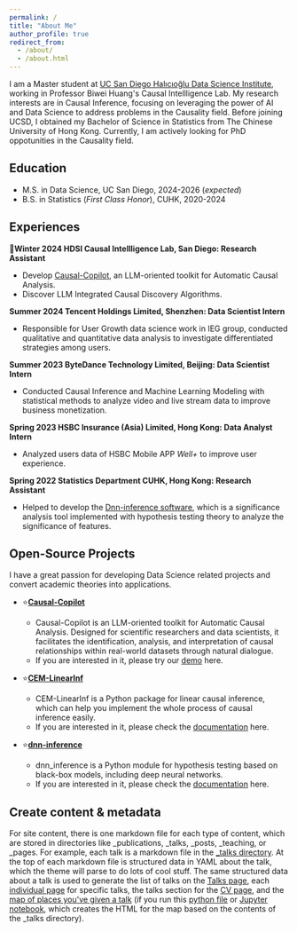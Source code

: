 ```yaml
---
permalink: /
title: "About Me"
author_profile: true
redirect_from: 
  - /about/
  - /about.html
---
```


I am a Master student at [UC San Diego Halıcıoğlu Data Science Institute](https://datascience.ucsd.edu/), working in Professor Biwei Huang's Causal Intellligence Lab. My research interests are in Causal Inference, focusing on leveraging the power of AI and Data Science to address problems in the Causality field.
Before joining UCSD, I obtained my Bachelor of Science in Statistics from The Chinese University of Hong Kong. Currently, I am actively looking for PhD oppotunities in the Causality field.


Education
------
* M.S. in Data Science, UC San Diego, 2024-2026 (*expected*)
* B.S. in Statistics (*First Class Honor*), CUHK, 2020-2024 


Experiences
------

📖**Winter 2024 HDSI Causal Intellligence Lab, San Diego: Research Assistant**
-  Develop [Causal-Copilot](https://github.com/Lancelot39/Causal-Copilot), an LLM-oriented toolkit for Automatic Causal Analysis.
- Discover LLM Integrated Causal Discovery Algorithms.

**Summer 2024 Tencent Holdings Limited, Shenzhen: Data Scientist Intern**  
- Responsible for User Growth data science work in IEG group, conducted qualitative and quantitative data analysis to investigate differentiated strategies among users.

**Summer 2023 ByteDance Technology Limited, Beijing: Data Scientist Intern**
- Conducted Causal Inference and Machine Learning Modeling with statistical methods to analyze video and live stream data to improve business monetization.

**Spring 2023 HSBC Insurance (Asia) Limited, Hong Kong: Data Analyst Intern**
- Analyzed users data of HSBC Mobile APP *Well+* to improve user experience.

**Spring 2022 Statistics Department CUHK, Hong Kong: Research Assistant**
- Helped to develop the [Dnn-inference software](https://github.com/statmlben/dnn-inference), which is a significance analysis tool implemented with hypothesis testing theory to analyze the significance of features.

Open-Source Projects
------
I have a great passion for developing Data Science related projects and convert academic theories into applications.

- ⭐️[**Causal-Copilot**](https://github.com/Lancelot39/Causal-Copilot)
  - Causal-Copilot is an LLM-oriented toolkit for Automatic Causal Analysis. Designed for scientific researchers and data scientists, it facilitates the identification, analysis, and interpretation of causal relationships within real-world datasets through natural dialogue.
  - If you are interested in it, please try our [demo](https://huggingface.co/spaces/Causal-Copilot/Causal-Copilot) here.

- ⭐️[**CEM-LinearInf**](https://github.com/WenyiWU0111/CEM_LinearInf)
  - CEM-LinearInf is a Python package for linear causal inference, which can help you implement the whole process of causal inference easily.
  - If you are interested in it, please check the [documentation](https://cem-linearinf.readthedocs.io/en/latest/) here.

- ⭐️[**dnn-inference**](https://github.com/statmlben/dnn-inference)
  - dnn_inference is a Python module for hypothesis testing based on black-box models, including deep neural networks.
  - If you are interested in it, please check the [documentation](https://dnn-inference.readthedocs.io) here.


Create content & metadata
------
For site content, there is one markdown file for each type of content, which are stored in directories like _publications, _talks, _posts, _teaching, or _pages. For example, each talk is a markdown file in the [_talks directory](https://github.com/academicpages/academicpages.github.io/tree/master/_talks). At the top of each markdown file is structured data in YAML about the talk, which the theme will parse to do lots of cool stuff. The same structured data about a talk is used to generate the list of talks on the [Talks page](https://academicpages.github.io/talks), each [individual page](https://academicpages.github.io/talks/2012-03-01-talk-1) for specific talks, the talks section for the [CV page](https://academicpages.github.io/cv), and the [map of places you've given a talk](https://academicpages.github.io/talkmap.html) (if you run this [python file](https://github.com/academicpages/academicpages.github.io/blob/master/talkmap.py) or [Jupyter notebook](https://github.com/academicpages/academicpages.github.io/blob/master/talkmap.ipynb), which creates the HTML for the map based on the contents of the _talks directory).

